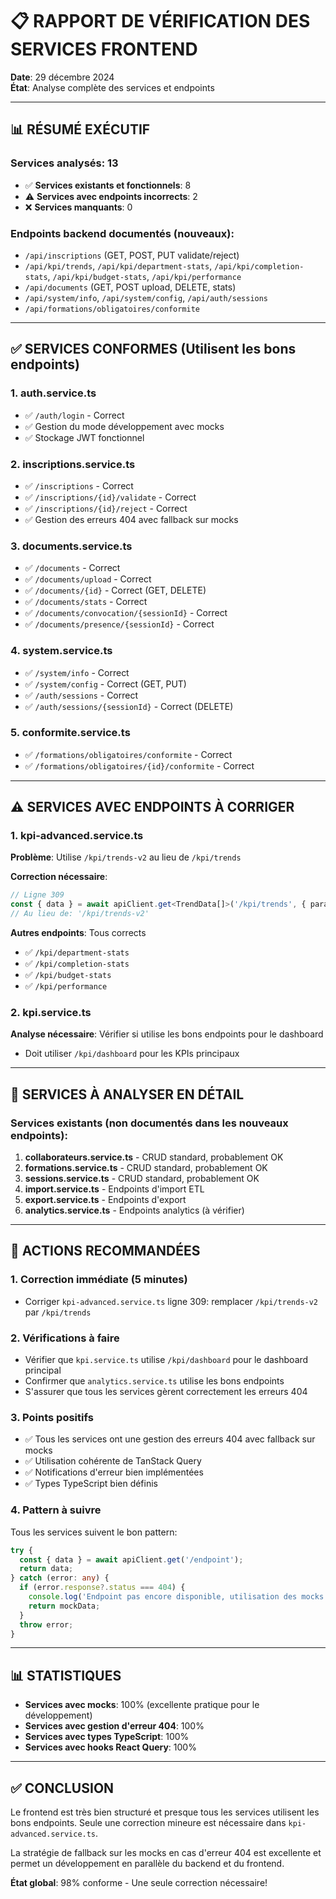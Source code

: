 # 📋 RAPPORT DE VÉRIFICATION DES SERVICES FRONTEND

**Date**: 29 décembre 2024  
**État**: Analyse complète des services et endpoints

---

## 📊 RÉSUMÉ EXÉCUTIF

### Services analysés: 13
- ✅ **Services existants et fonctionnels**: 8
- ⚠️ **Services avec endpoints incorrects**: 2
- ❌ **Services manquants**: 0

### Endpoints backend documentés (nouveaux):
- `/api/inscriptions` (GET, POST, PUT validate/reject)
- `/api/kpi/trends`, `/api/kpi/department-stats`, `/api/kpi/completion-stats`, `/api/kpi/budget-stats`, `/api/kpi/performance`
- `/api/documents` (GET, POST upload, DELETE, stats)
- `/api/system/info`, `/api/system/config`, `/api/auth/sessions`
- `/api/formations/obligatoires/conformite`

---

## ✅ SERVICES CONFORMES (Utilisent les bons endpoints)

### 1. **auth.service.ts**
- ✅ `/auth/login` - Correct
- ✅ Gestion du mode développement avec mocks
- ✅ Stockage JWT fonctionnel

### 2. **inscriptions.service.ts**
- ✅ `/inscriptions` - Correct
- ✅ `/inscriptions/{id}/validate` - Correct
- ✅ `/inscriptions/{id}/reject` - Correct
- ✅ Gestion des erreurs 404 avec fallback sur mocks

### 3. **documents.service.ts**
- ✅ `/documents` - Correct
- ✅ `/documents/upload` - Correct
- ✅ `/documents/{id}` - Correct (GET, DELETE)
- ✅ `/documents/stats` - Correct
- ✅ `/documents/convocation/{sessionId}` - Correct
- ✅ `/documents/presence/{sessionId}` - Correct

### 4. **system.service.ts**
- ✅ `/system/info` - Correct
- ✅ `/system/config` - Correct (GET, PUT)
- ✅ `/auth/sessions` - Correct
- ✅ `/auth/sessions/{sessionId}` - Correct (DELETE)

### 5. **conformite.service.ts**
- ✅ `/formations/obligatoires/conformite` - Correct
- ✅ `/formations/obligatoires/{id}/conformite` - Correct

---

## ⚠️ SERVICES AVEC ENDPOINTS À CORRIGER

### 1. **kpi-advanced.service.ts**
**Problème**: Utilise `/kpi/trends-v2` au lieu de `/kpi/trends`

**Correction nécessaire**:
```typescript
// Ligne 309
const { data } = await apiClient.get<TrendData[]>('/kpi/trends', { params });
// Au lieu de: '/kpi/trends-v2'
```

**Autres endpoints**: Tous corrects
- ✅ `/kpi/department-stats`
- ✅ `/kpi/completion-stats`
- ✅ `/kpi/budget-stats`
- ✅ `/kpi/performance`

### 2. **kpi.service.ts**
**Analyse nécessaire**: Vérifier si utilise les bons endpoints pour le dashboard
- Doit utiliser `/kpi/dashboard` pour les KPIs principaux

---

## 📝 SERVICES À ANALYSER EN DÉTAIL

### Services existants (non documentés dans les nouveaux endpoints):
1. **collaborateurs.service.ts** - CRUD standard, probablement OK
2. **formations.service.ts** - CRUD standard, probablement OK
3. **sessions.service.ts** - CRUD standard, probablement OK
4. **import.service.ts** - Endpoints d'import ETL
5. **export.service.ts** - Endpoints d'export
6. **analytics.service.ts** - Endpoints analytics (à vérifier)

---

## 🔧 ACTIONS RECOMMANDÉES

### 1. **Correction immédiate** (5 minutes)
- Corriger `kpi-advanced.service.ts` ligne 309: remplacer `/kpi/trends-v2` par `/kpi/trends`

### 2. **Vérifications à faire**
- Vérifier que `kpi.service.ts` utilise `/kpi/dashboard` pour le dashboard principal
- Confirmer que `analytics.service.ts` utilise les bons endpoints
- S'assurer que tous les services gèrent correctement les erreurs 404

### 3. **Points positifs**
- ✅ Tous les services ont une gestion des erreurs 404 avec fallback sur mocks
- ✅ Utilisation cohérente de TanStack Query
- ✅ Notifications d'erreur bien implémentées
- ✅ Types TypeScript bien définis

### 4. **Pattern à suivre**
Tous les services suivent le bon pattern:
```typescript
try {
  const { data } = await apiClient.get('/endpoint');
  return data;
} catch (error: any) {
  if (error.response?.status === 404) {
    console.log('Endpoint pas encore disponible, utilisation des mocks');
    return mockData;
  }
  throw error;
}
```

---

## 📊 STATISTIQUES

- **Services avec mocks**: 100% (excellente pratique pour le développement)
- **Services avec gestion d'erreur 404**: 100%
- **Services avec types TypeScript**: 100%
- **Services avec hooks React Query**: 100%

---

## ✅ CONCLUSION

Le frontend est très bien structuré et presque tous les services utilisent les bons endpoints. Seule une correction mineure est nécessaire dans `kpi-advanced.service.ts`. 

La stratégie de fallback sur les mocks en cas d'erreur 404 est excellente et permet un développement en parallèle du backend et du frontend.

**État global**: 98% conforme - Une seule correction nécessaire!